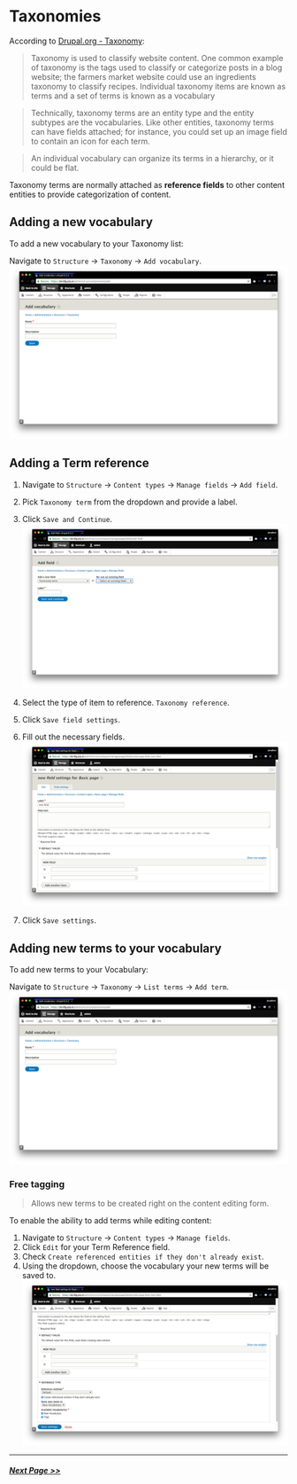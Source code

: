 # Taxonomies

According to [Drupal.org - Taxonomy](https://www.drupal.org/docs/user_guide/en/structure-taxonomy.html):

> Taxonomy is used to classify website content. One common example of taxonomy is the tags used to classify or categorize posts in a blog website; the farmers market website could use an ingredients taxonomy to classify recipes. Individual taxonomy items are known as terms and a set of terms is known as a vocabulary

> Technically, taxonomy terms are an entity type and the entity subtypes are the vocabularies. Like other entities, taxonomy terms can have fields attached; for instance, you could set up an image field to contain an icon for each term.

> An individual vocabulary can organize its terms in a hierarchy, or it could be flat.

Taxonomy terms are normally attached as __reference fields__ to other content entities to provide categorization of content.

## Adding a new vocabulary

To add a new vocabulary to your Taxonomy list:

Navigate to `Structure` -> `Taxonomy` -> `Add vocabulary`.
![Add new Taxonomy vocabulary](images/taxonomies-1.png "Add new vocabulary")

## Adding a Term reference

1. Navigate to `Structure` -> `Content types` -> `Manage fields` -> `Add field`.
2. Pick `Taxonomy term` from the dropdown and provide a label.
3. Click `Save and Continue`.
![Add new term reference](images/taxonomies-2.png "Add new term")

4. Select the type of item to reference. `Taxonomy reference`.
5. Click `Save field settings`.
6. Fill out the necessary fields.
![Add new Taxonomy term - Save Settings](images/taxonomies-5.png "Save Settings")
7. Click `Save settings`.

## Adding new terms to your vocabulary

To add new terms to your Vocabulary:

Navigate to `Structure` -> `Taxonomy` -> `List terms` -> `Add term`.
![Add new Taxonomy term](images/taxonomies-1.png "Add new term")

### Free tagging
> Allows new terms to be created right on the content editing form.

To enable the ability to add terms while editing content:
1. Navigate to `Structure` -> `Content types` -> `Manage fields`.
2. Click `Edit` for your Term Reference field.
3. Check `Create referenced entities if they don't already exist`.
4. Using the dropdown, choose the vocabulary your new terms will be saved to.
![Free tagging](images/taxonomies-4.png "Free tagging")

---

##### [Next Page >>](2.4-blocks.md)

